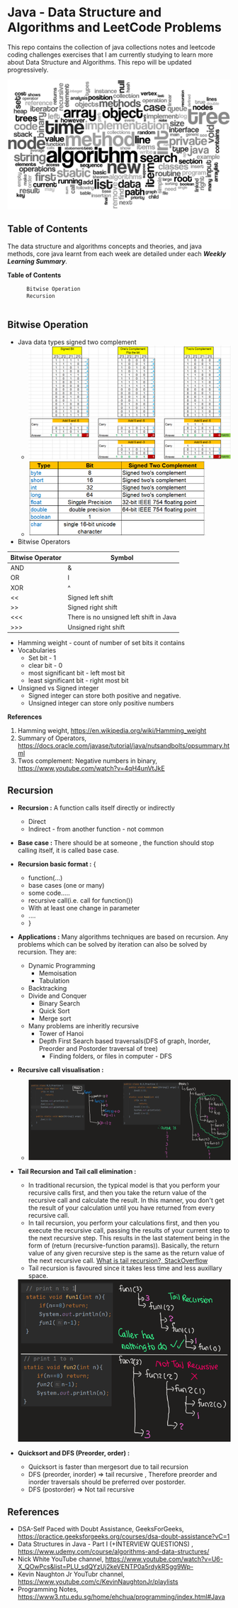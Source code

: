 # Java - Data Structure and Algorithms and LeetCode Problems

This repo contains the collection of java collections notes and leetcode coding challenges exercises that I am currently studying to learn more about Data Structure and Algorithms. This repo will be updated progressively.

<img src="./img/dsa.png" alt="Java Coding" width="600"/>

## Table of Contents 

The data structure and algorithms concepts and theories, and java methods, core java learnt from each week are detailed under each **_Weekly Learning Summary_**.

**Table of Contents**

```
      Bitwise Operation
      Recursion
      
```

## Bitwise Operation 

- Java data types signed two complement 
  - <img src="./img/bitwise_twoComplement.png" alt="bitwise_twoComplement" />
  
  - <img src="./img/bitwise_javaDataTypes.png" alt="bitwise_javaDataTypes" width = "400"/>
- Bitwise Operators 
  
| Bitwise Operator | Symbol | 
|---|---|
| AND | & | 
| OR | I |
|XOR | ^ |
| << | Signed left shift |
| >> | Signed right shift |
| <<< | There is no unsigned left shift in Java |
| >>> | Unsigned right shift |
- Hamming weight - count of number of set bits it contains 
- Vocabularies 
  - Set bit - 1
  - clear bit - 0
  - most significant bit - left most bit
  - least significant bit - right most bit 
- Unsigned vs Signed integer
  - Signed integer can store both positive and negative.
  - Unsigned integer can store only positive numbers 

**References**
1. Hamming weight, https://en.wikipedia.org/wiki/Hamming_weight
2. Summary of Operators, https://docs.oracle.com/javase/tutorial/java/nutsandbolts/opsummary.html
3. Twos complement: Negative numbers in binary, https://www.youtube.com/watch?v=4qH4unVtJkE

## Recursion

- **Recursion :** A function calls itself directly or indirectly 
  - Direct 
  - Indirect - from another function - not common 
- **Base case :** There should be at someone , the function should stop calling itself, it is called base case.
- **Recursion basic format :** {
  - function(...)
  - base cases (one or many)
  - some code.....
  - recursive call(i.e. call for function())
  - With at least one change in parameter 
  - ....
  - }
- **Applications :** Many algorithms techniques are based on recursion. Any problems which can be solved by iteration can also be solved by recursion. They are:
  - Dynamic Programming
    - Memoisation 
    - Tabulation 
  - Backtracking 
  - Divide and Conquer
    - Binary Search
    - Quick Sort 
    - Merge sort 
  - Many problems are inheritly recursive 
    - Tower of Hanoi
    - Depth First Search based traversals(DFS of graph, Inorder, Preorder and Postorder traversal of tree)
      - Finding folders, or files in computer - DFS 
- **Recursive call visualisation :**
  - <img src="./img/recursion_R3_recursive_tree.PNG" alt="recursion_R3_recursive_tree" />

- **Tail Recursion and Tail call elimination :** 
  - In traditional recursion, the typical model is that you perform your recursive calls first, and then you take the return value of the recursive call and calculate the result. In this manner, you don't get the result of your calculation until you have returned from every recursive call.
  - In tail recursion, you perform your calculations first, and then you execute the recursive call, passing the results of your current step to the next recursive step. This results in the last statement being in the form of (return (recursive-function params)). Basically, the return value of any given recursive step is the same as the return value of the next recursive call. [What is tail recursion?, StackOverflow](https://stackoverflow.com/questions/33923/what-is-tail-recursion)
  - Tail recursion is favoured since it takes less time and less auxillary space.

  <img src="./img/recursion_R7_tailRecursion.PNG" alt="tailRecursion" />

- **Quicksort and DFS (Preorder, order) :**
  - Quicksort is faster than mergesort due to tail recursion 
  - DFS (preorder, inorder) => tail recursive , Therefore preorder and inorder traversals should be preferred over postorder.
  - DFS (postorder) => Not tail recursive
## References

- DSA-Self Paced with Doubt Assistance, GeeksForGeeks, https://practice.geeksforgeeks.org/courses/dsa-doubt-assistance?vC=1
- Data Structures in Java - Part I (+INTERVIEW QUESTIONS) , https://www.udemy.com/course/algorithms-and-data-structures/
- Nick White YouTube channel, https://www.youtube.com/watch?v=U6-X_QOwPcs&list=PLU_sdQYzUj2keVENTP0a5rdykRSgg9Wp-
- Kevin Naughton Jr YouTubr channel, https://www.youtube.com/c/KevinNaughtonJr/playlists
- Programming Notes, https://www3.ntu.edu.sg/home/ehchua/programming/index.html#Java

  
